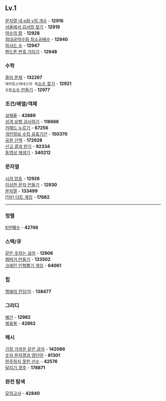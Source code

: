 ## Lv.1

[문자열 내 p와 y의 개수](https://github.com/wayandway/algorithms-javascript/blob/main/programmers/Lv1/12916.js) - **12916** <br>
[서울에서 김서방 찾기](https://github.com/wayandway/algorithms-javascript/blob/main/programmers/Lv1/12919.js) - **12919** <br>
[약수의 합](https://github.com/wayandway/algorithms-javascript/blob/main/programmers/Lv1/12928.js) - **12928** <br>
[최대공약수와 최소공배수](https://github.com/wayandway/algorithms-javascript/blob/main/programmers/Lv1/12940.js) - **12940** <br>
[하샤드 수](https://github.com/wayandway/algorithms-javascript/blob/main/programmers/Lv1/12947.js) - **12947** <br>
[핸드폰 번호 가리기](https://github.com/wayandway/algorithms-javascript/blob/main/programmers/Lv1/12948.js) - **12948** <br>

### 수학
[콜라 문제](https://github.com/wayandway/algorithms-javascript/blob/main/programmers/Lv1/132267.js) - **132267** <br>
`에라토스테네스의 체`[소수 찾기](https://github.com/wayandway/algorithms-javascript/blob/main/programmers/Lv1/12921.js) - **12921** <br>
`조합`[소수 만들기](https://github.com/wayandway/algorithms-javascript/blob/main/programmers/Lv1/12977.js) - **12977** <br>

### 조건/배열/객체
[실패율](https://github.com/wayandway/algorithms-javascript/blob/main/programmers/Lv1/42889.js) - **42889** <br>
[성격 유형 검사하기](https://github.com/wayandway/algorithms-javascript/blob/main/programmers/Lv1/118666.js) - **118666** <br>
[키패드 누르기](https://github.com/wayandway/algorithms-javascript/blob/main/programmers/Lv1/67256.js) - **67256** <br>
[개인정보 수집 유효기간](https://github.com/wayandway/algorithms-javascript/blob/main/programmers/Lv1/150370.js) - **150370** <br>
[공원 산책](https://github.com/wayandway/algorithms-javascript/blob/main/programmers/Lv1/172928.js) - **172928** <br>
[신고 결과 받기](https://github.com/wayandway/algorithms-javascript/blob/main/programmers/Lv1/92334.js) - **92334** <br>
[동영상 재생기](https://github.com/wayandway/algorithms-javascript/blob/main/programmers/Lv1/340212.js) - **340212** <br>

### 문자열
[시저 암호](https://github.com/wayandway/algorithms-javascript/blob/main/programmers/Lv1/12926.js) - **12926** <br>
[이상한 문자 만들기](https://github.com/wayandway/algorithms-javascript/blob/main/programmers/Lv1/12930.js) - **12930** <br>
[문자열](https://github.com/wayandway/algorithms-javascript/blob/main/programmers/Lv1/133499.js) - **133499** <br>
[[1차] 다트 게임](https://github.com/wayandway/algorithms-javascript/blob/main/programmers/Lv1/17682.js) - **17682** <br>

---
### 정렬
[K번째수](https://github.com/wayandway/algorithms-javascript/blob/main/programmers/Lv1/42748.js) - **42748** <br>

### 스택/큐
[같은 숫자는 싫어](https://github.com/wayandway/algorithms-javascript/blob/main/programmers/Lv1/12906.js) - **12906** <br>
[햄버거 만들기](https://github.com/wayandway/algorithms-javascript/blob/main/programmers/Lv1/133502.js) - **133502** <br>
[크레인 인형뽑기 게임](https://github.com/wayandway/algorithms-javascript/blob/main/programmers/Lv1/64061.js) - **64061** <br>

### 힙
[명예의 전당(1)](https://github.com/wayandway/algorithms-javascript/blob/main/programmers/Lv1/138477.js) - **138477** <br>

### 그리디
[예산](https://github.com/wayandway/algorithms-javascript/blob/main/programmers/Lv1/12982.js) - **12982** <br>
[체육복](https://github.com/wayandway/algorithms-javascript/blob/main/programmers/Lv1/42862.js) - **42862** <br>


### 해시
[가장 가까운 같은 글자](https://github.com/wayandway/algorithms-javascript/blob/main/programmers/Lv1/142086.js) - **142086** <br>
[숫자 문자열과 영단어](https://github.com/wayandway/algorithms-javascript/blob/main/programmers/Lv1/81301.js) - **81301** <br>
[완주하지 못한 선수](https://github.com/wayandway/algorithms-javascript/blob/main/programmers/Lv1/42576.js) - **42576** <br>
[달리기 경주](https://github.com/wayandway/algorithms-javascript/blob/main/programmers/Lv1/178871.js) - **178871** <br>


### 완전 탐색
[모의고사](https://github.com/wayandway/algorithms-javascript/blob/main/programmers/Lv1/42840.js) - **42840** <br>